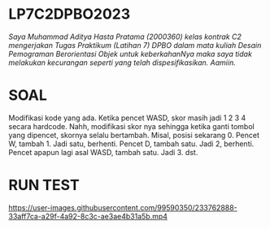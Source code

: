 # LP7C2DPBO2023

*Saya Muhammad Aditya Hasta Pratama (2000360) kelas kontrak C2 mengerjakan Tugas Praktikum (Latihan 7) DPBO dalam mata kuliah Desain Pemograman 
Berorientasi Objek untuk keberkahanNya maka saya tidak melakukan kecurangan seperti yang telah dispesifikasikan. Aamiin.*

# SOAL

Modifikasi kode yang ada. Ketika pencet WASD, skor masih jadi 1 2 3 4 secara hardcode. Nahh, modifikasi skor nya sehingga ketika ganti tombol yang dipencet, skornya selalu bertambah. Misal, posisi sekarang 0. Pencet W, tambah 1. Jadi satu, berhenti. Pencet D, tambah satu. Jadi 2, berhenti. Pencet apapun lagi asal WASD, tambah satu. Jadi 3. dst.

# RUN TEST

https://user-images.githubusercontent.com/99590350/233762888-33aff7ca-a29f-4a92-8c3c-ae3ae4b31a5b.mp4
